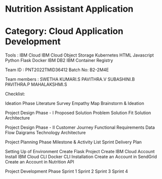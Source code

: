 # Nutrition Assistant Application
# Category: Cloud Application Development
Tools :
  IBM Cloud 
  IBM Cloud Object Storage
  Kubernetes 
  HTML 
  Javascript 
  Python 
  Flask 
  Docker 
  IBM DB2 
  IBM Container Registry

Team ID : PNT2022TMID36412
Batch No: B2-2M4E

Team members :
      SWETHA KUMARI.S 
      PAVITHRA.V
      SUBASHINI.B
      PAVITHRA.P
      MAHALAKSHMI.S
      
Checklist:

  Ideation Phase
    Literature Survey
    Empathy Map
    Brainstorm & Ideation
 
  Project Design Phase - I
    Proposed Solution
    Problem Solution Fit
    Solution Architecture
  
  Project Design Phase - II
    Customer Journey
    Functional Requirements
    Data Flow Daigrams
    Technology Architecture
    
  Project Planning Phase
    Milestone & Activity List
    Sprint Delivery Plan
    
  Setting Up of Environment
    Create Flask Project
    Create IBM Cloud Account
    Install IBM Cloud CLI
    Docker CLI Installation
    Create an Account in SendGrid
    Create an Account in Nutrition API
  
  Project Development Phase
    Sprint 1
    Sprint 2
    Sprint 3
    Sprint 4
